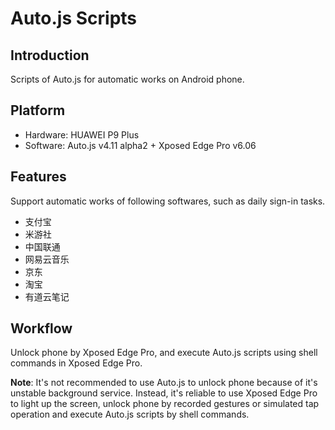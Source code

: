 # Auto.js Scripts

## Introduction
Scripts of Auto.js for automatic works on Android phone.

## Platform
- Hardware: HUAWEI P9 Plus
- Software: Auto.js v4.11 alpha2 + Xposed Edge Pro v6.06

## Features
Support automatic works of following softwares, such as daily sign-in tasks.
- 支付宝
- 米游社
- 中国联通
- 网易云音乐
- 京东
- 淘宝
- 有道云笔记

## Workflow
Unlock phone by Xposed Edge Pro, and execute Auto.js scripts using shell commands in Xposed Edge Pro.

**Note**: It's not recommended to use Auto.js to unlock phone because of it's unstable background service. Instead, it's reliable to use Xposed Edge Pro to light up the screen, unlock phone by recorded gestures or simulated tap operation and execute Auto.js scripts by shell commands.
